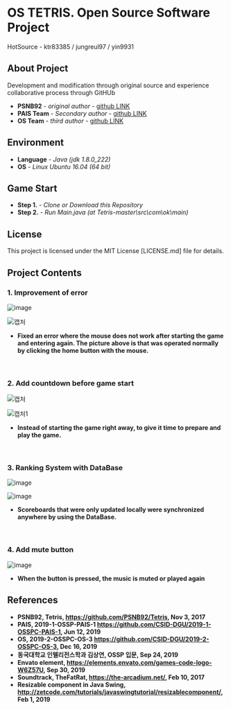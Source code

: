 # OS TETRIS. Open Source Software Project

HotSource - ktr83385 / jungreul97 / yin9931


## About Project

Development and modification through original source
and experience collaborative process through GitHUb

* **PSNB92** - *original author* - [github LINK](https://github.com/PSNB92/Tetris)
* **PAIS Team** - *Secondary author* - [github LINK](https://github.com/CSID-DGU/2019-1-OSSPC-PAIS-1)
* **OS Team** - *third author* - [github LINK](https://github.com/CSID-DGU/2019-2-OSSPC-OS-3)


## Environment

* **Language** - *Java (jdk 1.8.0_222)*
* **OS** - *Linux Ubuntu 16.04 (64 bit)*

## Game Start

* **Step 1.** - *Clone or Download this Repository*
* **Step 2.** - *Run Main.java (at Tetris-master\src\com\ok\main)*


## License

This project is licensed under the MIT License
[LICENSE.md] file for details.

## Project Contents

### 1. Improvement of error

![image](https://user-images.githubusercontent.com/55723966/99901388-baf48d00-2cf9-11eb-9639-bc4314a7e72f.png)

![캡처](https://user-images.githubusercontent.com/55723966/99901420-e7a8a480-2cf9-11eb-9dd4-9dd4e0eb8f30.PNG)



* **Fixed an error where the mouse does not work after starting the game and entering again.
The picture above is that was operated normally by clicking the home button with the mouse.**

　

### 2. Add countdown before game start

![캡처](https://user-images.githubusercontent.com/55723966/99901638-4f132400-2cfb-11eb-9599-cfeffc2b8df8.PNG)

![캡처1](https://user-images.githubusercontent.com/55723966/99901659-8550a380-2cfb-11eb-8bc3-c048702a5b19.PNG)

* **Instead of starting the game right away, to give it time to prepare and play the game.**

　

### 3. Ranking System with DataBase

![image](https://user-images.githubusercontent.com/55723966/99901736-4bcc6800-2cfc-11eb-9239-d9809e552e16.png)

![image](https://user-images.githubusercontent.com/55723966/99901747-5f77ce80-2cfc-11eb-8716-237fe32fba8e.png)

* **Scoreboards that were only updated locally were synchronized anywhere by using the DataBase.**

　

### 4. Add mute button

![image](https://user-images.githubusercontent.com/55723966/99901834-f2b10400-2cfc-11eb-96f4-4c8f8dd67423.png)

* **When the button is pressed, the music is muted or played again**

## References

* **PSNB92, Tetris, https://github.com/PSNB92/Tetris, Nov 3, 2017**
* **PAIS, 2019-1-OSSP-PAIS-1 https://github.com/CSID-DGU/2019-1-OSSPC-PAIS-1, Jun 12, 2019**
* **OS, 2019-2-OSSPC-OS-3 https://github.com/CSID-DGU/2019-2-OSSPC-OS-3, Dec 16, 2019**
* **동국대학교 인텔리전스학과 김상연, OSSP 입문, Sep 24, 2019**
* **Envato element, https://elements.envato.com/games-code-logo-W6Z57U, Sep 30, 2019**
* **Soundtrack, TheFatRat, https://the-arcadium.net/, Feb 10, 2017**
* **Resizable component in Java Swing, http://zetcode.com/tutorials/javaswingtutorial/resizablecomponent/, Feb 1, 2019**


　
　






